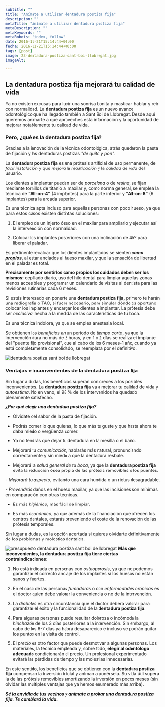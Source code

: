 ```yaml
---
subtitle: ""
title: "Anímate a utilizar dentadura postiza fija"
descripcion: ""
metaTitle: "Anímate a utilizar dentadura postiza fija"
metaDescription: ""
metaKeywords: ""
metaRobots: "index, follow"
date: 2016-11-21T15:14:44+00:00
fecha: 2016-11-21T15:14:44+00:00
tags: [post]
image: 23-dentadura-postiza-sant-boi-llobregat.jpg
imageAlt: 

---
```



La dentadura postiza fija mejorará tu calidad de vida
-


Ya no existen excusas para lucir una sonrisa bonita y masticar, hablar y reír con normalidad. La **dentadura postiza fija** es un nuevo avance odontológico que ha llegado también a Sant Boi de Llobregat. Desde aquí queremos animarte a que aproveches esta información y la oportunidad de mejorar notablemente tu calidad de vida.
### Pero, ¿qué es la dentadura postiza fija?


Gracias a la innovación de la técnica odontológica, atrás quedaron la pasta de fijación y las dentaduras postizas *"de quita y pon"*.

La **dentadura postiza fija** es una prótesis artificial de uso permanente, de *fácil instalación* y que *mejora* la *masticación* y la *calidad de vida* del usuario.

Los dientes a implantar pueden ser de *porcelana* o de *resina*, se fijan mediante tornillos de titanio al maxilar y, como norma general, se emplea la técnica de **"All-on-4"** (4 implantes) para la parte inferior y **"All-on-6"** (6 implantes) para la arcada superior.

Es una técnica apta incluso para aquellas personas con poco hueso, ya que para estos casos existen distintas soluciones:

1. El empleo de un injerto óseo en el maxilar para ampliarlo y ejecutar así la intervención con normalidad.

2. Colocar los implantes posteriores con una inclinación de 45º para liberar el paladar.

Es pertinente recalcar que los dientes implantados se sienten ***como propios***, al estar anclados al hueso maxilar, y que la sensación de libertad en el paladar es total.

**Precisamente por sentirlos como propios los cuidados deben ser los mismos:** cepillado diario, uso del hilo dental para limpiar aquellas zonas menos accesibles y programar un calendario de visitas al dentista para las revisiones rutinarias cada 6 meses.

Si estás interesado en ponerte una **dentadura postiza fija,** primero te harán una radiografía o TAC, si fuera necesario, para simular dónde es oportuno colocar los implantes y encargar los dientes a implantar. La prótesis debe ser *exclusiva*, hecha a la medida de las características de tu boca.

Es una técnica indolora, ya que se emplea anestesia local.

Se obtienen los *beneficios en* un periodo de *tiempo corto*, ya que la intervención dura no más de 2 horas, y en 1 o 2 días se realiza el implante del "puente fijo provisional", que al cabo de los 6 meses-1 año, cuando ya está completamente consolidado, se reemplaza por el definitivo.

![dentadura postiza sant boi de llobregat](http://centredentalbaste.com/wp-content/uploads/2016/11/dentadura-postiza-sant-boi-llobregat-barcelona.jpg)
### Ventajas e inconvenientes de la dentadura postiza fija


Sin lugar a dudas, los beneficios superan con creces a los posibles inconvenientes. La **dentadura postiza fija** va a mejorar tu calidad de vida y *autoestima*. No en vano, el 98 % de los intervenidos ha quedado plenamente satisfecho.

***¿Por qué elegir una dentadura postiza fija?***

- Olvídate del sabor de la pasta de fijación.

- Podrás comer lo que quieras, lo que más te guste y que hasta ahora te daba miedo o vergüenza comer.

- Ya no tendrás que dejar tu dentadura en la mesilla o el baño.

- Mejorará tu *comunicación*, hablarás más natural, pronunciando correctamente y sin miedo a que la dentadura resbale.

- Mejorará la *salud general de tu boca*, ya que la **dentadura postiza fija** evita la reducción ósea propia de las prótesis removibles o los puentes.

- *Mejorará tu* *aspecto*, evitando una cara hundida o un rictus desagradable.

- *Prevendrás* daños en el hueso maxilar, ya que las incisiones son mínimas en comparación con otras técnicas.

- Es más *higiénico*, más fácil de limpiar.

- Es más *económico*, ya que además de la financiación que ofrecen los centros dentales, estarás preveniendo el coste de la renovación de las prótesis temporales.

Sin lugar a dudas, es la opción acertada si quieres olvidarte definitivamente de los problemas y molestias dentales.

![presupuesto dentadura postiza sant boi de llobregat](http://centredentalbaste.com/wp-content/uploads/2016/11/presupuesto-dentadura-postiza-sant-boi-llobregat-barcelona.png)
**Más que inconvenientes, la dentadura postiza fija tiene ciertas contraindicaciones:**

1. No está indicada en personas con *osteoporosis*, ya que no podemos garantizar el correcto anclaje de los implantes si los huesos no están sanos y fuertes.

2. En el caso de las personas *fumadoras* o con *enfermedades crónicas* es el doctor quien debe valorar la conveniencia o no de la intervención.

3. La *diabetes* es otra circunstancia que el doctor deberá valorar para garantizar el éxito y la funcionalidad de la **dentadura postiza fija**.

4. Para algunas personas puede resultar dolorosa o incómoda la *hinchazón* de los 3 días posteriores a la intervención. Sin embargo, al cabo de los 6-7 días ya habrá desaparecido e incluso se podrán quitar los puntos en la visita de control.

5. El *precio* es otro factor que puede desmotivar a algunas personas. Los materiales, la técnica empleada y, sobre todo, **elegir al odontólogo adecuado** condicionarán el precio. Un profesional experimentado evitará las pérdidas de tiempo y las molestias innecesarias.

En este sentido, los beneficios que se obtienen con la **dentadura postiza fija** compensan la inversión inicial y animan a ponérsela. Su vida útil supera la de las prótesis removibles amortizando la inversión en pocos meses (sin olvidar las múltiples ventajas que ya hemos enumerado más arriba).

***Sé la envidia de tus vecinos y anímate a probar una dentadura postiza fija. Te cambiará la vida.***

 
